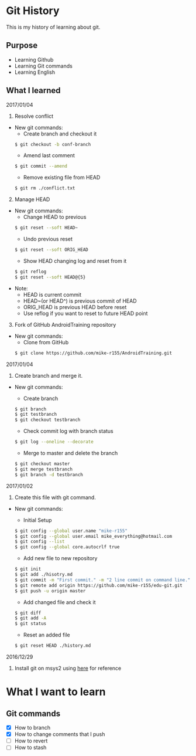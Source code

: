 # Git History
This is my history of learning about git.


## Purpose
- Learning Github
- Learning Git commands
- Learning English


## What I learned

2017/01/04

1. Resolve conflict
 - New git commands:
    - Create branch and checkout it
    ```bash
    $ git checkout -b conf-branch
    ```
    - Amend last comment
    ```bash
    $ git commit --amend
    ```
    - Remove existing file from HEAD
    ```bash
    $ git rm ./conflict.txt
    ```

2. Manage HEAD
 - New git commands:
    - Change HEAD to previous
    ```bash
    $ git reset --soft HEAD~
    ```
    - Undo previous reset
    ```bash
    $ git reset --soft ORIG_HEAD
    ```
    - Show HEAD changing log and reset from it
    ```bash
    $ git reflog
    $ git reset --soft HEAD@{5}
    ```
 - Note:
    - HEAD is current commit
    - HEAD~(or HEAD^) is previous commit of HEAD
    - ORIG_HEAD is previous HEAD before reset
    - Use reflog if you want to reset to future HEAD point

3. Fork of GitHub AndroidTraining repository
 - New git commands:
    - Clone from GitHub
    ```bash
    $ git clone https://github.com/mike-r155/AndroidTraining.git
    ```

2017/01/04

1. Create branch and merge it.
 - New git commands:
    - Create branch
    ```bash
    $ git branch
    $ git testbranch
    $ git checkout testbranch
    ```
    - Check commit log with branch status
    ```bash
    $ git log --oneline --decorate
    ```

    - Merge to master and delete the branch
    ```bash
    $ git checkout master
    $ git merge testbranch
    $ git branch -d testbranch
    ```

2017/01/02

1. Create this file with git command.
 - New git commands:
    - Initial Setup
    ```bash
    $ git config --global user.name "mike-r155"
    $ git config --global user.email mike_everything@hotmail.com
    $ git config --list
    $ git config --global core.autocrlf true
    ```
    - Add new file to new repository
    ```bash
    $ git init
    $ git add ./hisotry.md
    $ git commit -m "First commit." -m "2 line commit on command line."
    $ git remote add origin https://github.com/mike-r155/edu-git.git
    $ git push -u origin master
    ```

    - Add changed file and check it
    ```bash
    $ git diff
    $ git add -A
    $ git status
    ```

    - Reset an added file
    ```bash
    $ git reset HEAD ./history.md
    ```

2016/12/29

1. Install git on msys2 using [here](https://opcdiary.net/?p=29536) for reference

# What I want to learn

## Git commands
- [x] How to branch
- [x] How to change comments that I push
- [ ] How to revert
- [ ] How to stash